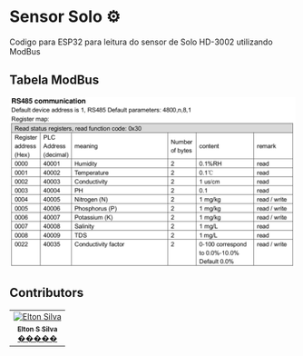 # Sensor Solo ⚙

Codigo para ESP32 para leitura do sensor de Solo HD-3002 utilizando ModBus

## Tabela ModBus

<img src="https://github.com/eltonssilva/Sensor_Solo/blob/main/tabela_ModBus.jpeg" width="800px;" alt="Elton Silva"/>


## Contributors

<table>
    <tr>
        <td align="center"><a href="https://github.com/eltonssilva"><img src="https://avatars.githubusercontent.com/u/8157997?v=4" width="100px;" alt="Elton Silva"/><br /><sub><b>Elton S Silva</b></sub></a><br /><a href="https://github.com/eltonssilva" title="Code">�����</a></td>
    </tr>
</table>
